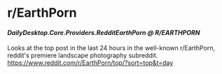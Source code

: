 # r/EarthPorn
#### *DailyDesktop.Core.Providers.RedditEarthPorn @ R/EARTHPORN*

Looks at the top post in the last 24 hours in the well-known r/EarthPorn, reddit's premiere landscape photography subreddit.<br />
https://www.reddit.com/r/EarthPorn/top/?sort=top&t=day
